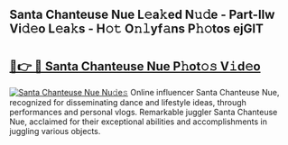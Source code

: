 ## Santa Chanteuse Nue L𝚎a𝚔ed N𝚞𝚍e - Part-Ilw Vi𝚍𝚎o L𝚎a𝚔s - H𝚘𝚝 O𝚗𝚕yf𝚊ns P𝚑𝚘tos ejGlT

# <h2><a href="http://kf6xysm.oniu.top/?m=Santa+Chanteuse+Nue">🔗👉 🔴 Santa Chanteuse Nue P𝚑ot𝚘𝚜 V𝚒d𝚎o</a></h2>

[![Santa Chanteuse Nue Nu𝚍e𝚜](https://i.imgur.com/0qMVB7G.gif)](http://kf6xysm.oniu.top/?m=Santa+Chanteuse+Nue)
Online influencer Santa Chanteuse Nue, recognized for disseminating dance and lifestyle ideas, through performances and personal vlogs. Remarkable juggler Santa Chanteuse Nue, acclaimed for their exceptional abilities and accomplishments in juggling various objects.  
